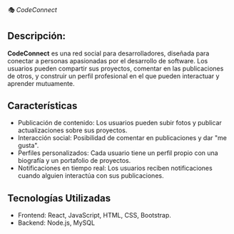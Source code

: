 <h6>🎭 CodeConnect</h6>

## Descripción:
**CodeConnect** es una red social para desarrolladores, diseñada para conectar a personas apasionadas por el desarrollo de software. Los usuarios pueden compartir sus proyectos, comentar en las publicaciones de otros, y construir un perfil profesional en el que pueden interactuar y aprender mutuamente.

## Características

- Publicación de contenido:  Los usuarios pueden subir fotos y publicar actualizaciones sobre sus proyectos.
- Interacción social: Posibilidad de comentar en publicaciones y dar "me gusta".
- Perfiles personalizados: Cada usuario tiene un perfil propio con una biografía y un portafolio de proyectos.
- Notificaciones en tiempo real: Los usuarios reciben notificaciones cuando alguien interactúa con sus publicaciones.

## Tecnologías Utilizadas

- Frontend: React, JavaScript, HTML, CSS, Bootstrap.
- Backend: Node.js, MySQL
